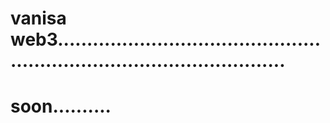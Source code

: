# vanisa web3............................................................................................
# soon..........
